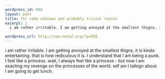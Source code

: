 ```yaml
--- 
wordpress_id: 958
layout: post
title: for some unknown and probably trivial reason
excerpt: |
  i am rather irritable. I am getting annoyed at the smallest thigns. it is kinda entertaining. that is how rediculous it is. I understand that I am being a punk. I feel like a princess. wait, I always feel like a princess - but now I am exacting my revenge on the princesses of the world. wtf am I talkign about. I am going to get lunch. 

wordpress_url: http://new.nata2.org/?p=958
---
```

i am rather irritable. I am getting annoyed at the smallest thigns. it is kinda entertaining. that is how rediculous it is. I understand that I am being a punk. I feel like a princess. wait, I always feel like a princess - but now I am exacting my revenge on the princesses of the world. wtf am I talkign about. I am going to get lunch. 
